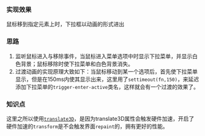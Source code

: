 ### 实现效果
鼠标移到指定元素上时，下拉框以动画的形式进出

### 思路
1.  监听鼠标进入与移除事件，当鼠标进入菜单选项中时显示下拉菜单，并显示白色背景；鼠标移除时使下拉菜单和白色背景消失。
2.  过渡动画的实现原理大致如下：当鼠标移动到某一个选项后，首先使下拉菜单显示，但是在150ms内使其显示出来，这里用了`settimeout(fn,150)`，来延迟添加下拉菜单的`trigger-enter-active`类名，这样就会有一个过渡的效果了。

### 知识点

这里之所以使用[`translate3D`](http://www.zhangxinxu.com/wordpress/2012/09/css3-3d-transform-perspective-animate-transition/)，是因为translate3D属性会触发硬件加速，开启了硬件加速的`transform`是不会触发界面`repaint`的，拥有更好的性能。
